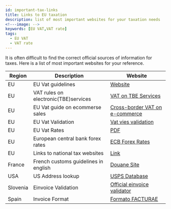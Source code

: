 ```yaml
---
id: important-tax-links
title: Links to EU taxation 
description: list of most important websites for your taxation needs
<!---image: -->
keywords: [EU VAT,VAT rate]
tags:
  - EU VAT
  - VAT rate
---
```

It is often difficult to find the correct official sources of information for taxes. Here is a list of most important websites for your reference.

|Region|Description|Website|
|--|--|--|
|EU|EU Vat guidelines|[Website](https://taxation-customs.ec.europa.eu/taxation-1/value-added-tax-vat_en)|
|EU|VAT rules on electronic(TBE)services|[VAT on TBE Services](https://ec.europa.eu/taxation_customs/business/vat/telecommunications-broadcasting-electronic-services/content/explanatory-notes-place-supply-tbe-services_en)|
|EU|EU Vat guide on ecommerse sales|[Cross-border VAT on e-commerce](https://ec.europa.eu/taxation_customs/business/vat/vat-e-commerce_en)|
|EU|EU Vat Validation|[Vat vies validation](https://ec.europa.eu/taxation_customs/vies/)|
|EU|EU Vat Rates| [PDF](https://taxation-customs.ec.europa.eu/system/files/2021-06/vat_rates_en.pdf)|
|EU|European central bank forex rates|[ECB Forex Rates](https://www.ecb.europa.eu/stats/policy_and_exchange_rates/euro_reference_exchange_rates/html/index.en.html)|
|EU|Links to national tax websites|[Link](https://taxation-customs.ec.europa.eu/national-tax-websites_en)|
|France|French customs guidelines in english|[Douane Site](https://www.douane.gouv.fr/french-customs-information-available-english#Businesses)|
|USA|US Address lookup|[USPS Database](https://tools.usps.com/zip-code-lookup.htm)|
|Slovenia|Einvoice Validation|[Official einvoice validator](https://storitve.ujp.gov.si/dostop/preverjanje-strukture/)|
|Spain|Invoice Format|[Formato FACTURAE](https://www.facturae.gob.es/formato/Documents/EspanolFacturae3_0.pdf)|
